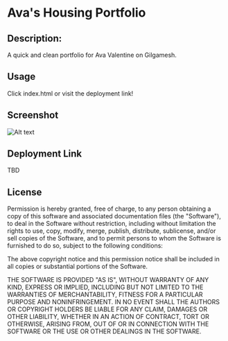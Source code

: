 # Ava's Housing Portfolio


## Description:
A quick and clean portfolio for Ava Valentine on Gilgamesh. 

## Usage 
Click index.html or visit the deployment link!

## Screenshot
![Alt text](https://i.gyazo.com/9442ababa12e5ed01214bc30197481ac.png "Screenshot of the site!")

## Deployment Link
TBD

## License
Permission is hereby granted, free of charge, to any person obtaining
a copy of this software and associated documentation files (the
"Software"), to deal in the Software without restriction, including
without limitation the rights to use, copy, modify, merge, publish,
distribute, sublicense, and/or sell copies of the Software, and to
permit persons to whom the Software is furnished to do so, subject to
the following conditions:

The above copyright notice and this permission notice shall be
included in all copies or substantial portions of the Software.

THE SOFTWARE IS PROVIDED "AS IS", WITHOUT WARRANTY OF ANY KIND,
EXPRESS OR IMPLIED, INCLUDING BUT NOT LIMITED TO THE WARRANTIES OF
MERCHANTABILITY, FITNESS FOR A PARTICULAR PURPOSE AND
NONINFRINGEMENT. IN NO EVENT SHALL THE AUTHORS OR COPYRIGHT HOLDERS BE
LIABLE FOR ANY CLAIM, DAMAGES OR OTHER LIABILITY, WHETHER IN AN ACTION
OF CONTRACT, TORT OR OTHERWISE, ARISING FROM, OUT OF OR IN CONNECTION
WITH THE SOFTWARE OR THE USE OR OTHER DEALINGS IN THE SOFTWARE.
